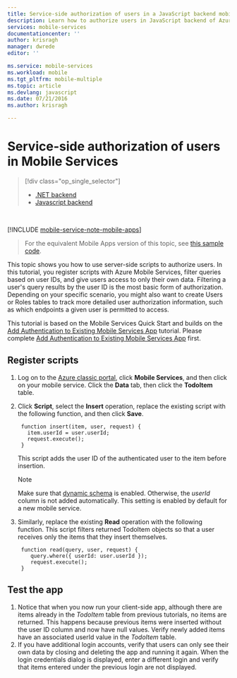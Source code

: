 ```yaml
---
title: Service-side authorization of users in a JavaScript backend mobile service | Microsoft Azure
description: Learn how to authorize users in JavaScript backend of Azure Mobile Services
services: mobile-services
documentationcenter: ''
author: krisragh
manager: dwrede
editor: ''

ms.service: mobile-services
ms.workload: mobile
ms.tgt_pltfrm: mobile-multiple
ms.topic: article
ms.devlang: javascript
ms.date: 07/21/2016
ms.author: krisragh

---
```

# Service-side authorization of users in Mobile Services
> [!div class="op_single_selector"]
> * [.NET backend](mobile-services-dotnet-backend-service-side-authorization.md)
> * [Javascript backend](mobile-services-javascript-backend-service-side-authorization.md)
> 
> 

&nbsp;

[!INCLUDE [mobile-service-note-mobile-apps](../../includes/mobile-services-note-mobile-apps.md)]

> For the equivalent Mobile Apps version of this topic, see [this sample code](https://github.com/Azure/azure-mobile-apps-node/blob/master/samples/personal-table/tables/TodoItem.js#L38). 
> 
> 

This topic shows you how to use server-side scripts to authorize users. In this tutorial, you register scripts with Azure Mobile Services, filter queries based on user IDs, and give users access to only their own data. Filtering a user's query results by the user ID is the most basic form of authorization. Depending on your specific scenario, you might also want to create Users or Roles tables to track more detailed user authorization information, such as which endpoints a given user is permitted to access.

This tutorial is based on the Mobile Services Quick Start and builds on the [Add Authentication to Existing Mobile Services App] tutorial. Please complete [Add Authentication to Existing Mobile Services App] first.

## <a name="register-scripts"></a>Register scripts
1. Log on to the [Azure classic portal], click **Mobile Services**, and then click on your mobile service. Click the **Data** tab, then click the **TodoItem** table.
2. Click **Script**, select the **Insert** operation, replace the existing script with the following function, and then click **Save**.
   
        function insert(item, user, request) {
          item.userId = user.userId;
          request.execute();
        }
   
    This script adds the user ID of the authenticated user to the item before insertion.
   
   > [!NOTE]
   > Make sure that [dynamic schema](https://msdn.microsoft.com/library/azure/jj193175.aspx) is enabled. Otherwise, the *userId* column is not added automatically. This setting is enabled by default for a new mobile service.
   > 
   > 
3. Similarly, replace the existing **Read** operation with the following function. This script filters returned TodoItem objects so that a user receives only the items that they insert themselves.
   
        function read(query, user, request) {
           query.where({ userId: user.userId });
           request.execute();
        }

## <a name="test-app"></a>Test the app
1. Notice that when you now run your client-side app, although there are items already in the *TodoItem* table from previous tutorials, no items are returned. This happens because previous items were inserted without the user ID column and now have null values. Verify newly added items have an associated userId value in the *TodoItem* table.
2. If you have additional login accounts, verify that users can only see their own data by closing and deleting the app and running it again. When the login credentials dialog is displayed, enter a different login and verify that items entered under the previous login are not displayed.

<!-- Anchors. -->
[Register server scripts]: #register-scripts
[Next Steps]:#next-steps

<!-- Images. -->

<!-- URLs. -->

[Windows Push Notifications & Live Connect]: http://go.microsoft.com/fwlink/p/?LinkID=257677
[Mobile Services server script reference]: http://go.microsoft.com/fwlink/p/?LinkId=262293
[My Apps dashboard]: http://go.microsoft.com/fwlink/p/?LinkId=262039
[Add Authentication to Existing Mobile Services App]: /develop/mobile/tutorials/get-started-with-users-ios

[Azure classic portal]: https://manage.windowsazure.com/
